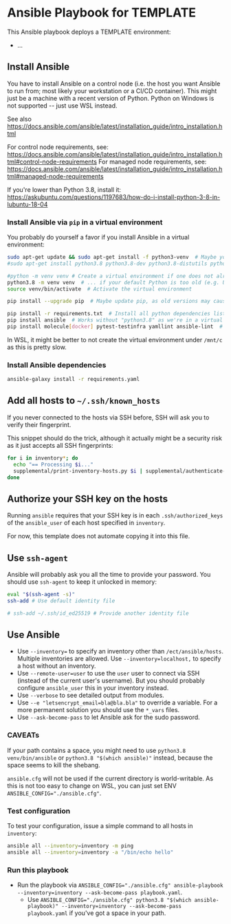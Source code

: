 # Ansible Playbook for TEMPLATE

This Ansible playbook deploys a TEMPLATE environment:

* ...

## Install Ansible

You have to install Ansible on a control node (i.e. the host you want Ansible to run from; most likely your workstation or a CI/CD container).
This might just be a machine with a recent version of Python.
Python on Windows is not supported -- just use WSL instead.

See also <https://docs.ansible.com/ansible/latest/installation_guide/intro_installation.html>

For control node requirements, see: https://docs.ansible.com/ansible/latest/installation_guide/intro_installation.html#control-node-requirements
For managed node requirements, see: https://docs.ansible.com/ansible/latest/installation_guide/intro_installation.html#managed-node-requirements

If you're lower than Python 3.8, install it: <https://askubuntu.com/questions/1197683/how-do-i-install-python-3-8-in-lubuntu-18-04>

### Install Ansible via `pip` in a virtual environment

You probably do yourself a favor if you install Ansible in a virtual environment:

```sh
sudo apt-get update && sudo apt-get install -f python3-venv  # Maybe you need to install the venv module
#sudo apt-get install python3.8 python3.8-dev python3.8-distutils python3.8-venv  # Install Python 3.8 if necessary (e.g. Ubuntu 18.04)

#python -m venv venv # Create a virtual environment if one does not already exist
python3.8 -m venv venv  # ... if your default Python is too old (e.g. Ubuntu 18.04)
source venv/bin/activate  # Activate the virtual environment

pip install --upgrade pip  # Maybe update pip, as old versions may cause errors

pip install -r requirements.txt  # Install all python dependencies listed below
pip install ansible  # Works without "python3.8" as we're in a virtual environment now
pip install molecule[docker] pytest-testinfra yamllint ansible-lint  # If you want to run linting/tests
```

In WSL, it might be better to not create the virtual environment under `/mnt/c` as this is pretty slow.

### Install Ansible dependencies

```sh
ansible-galaxy install -r requirements.yaml
```

## Add all hosts to `~/.ssh/known_hosts`

If you never connected to the hosts via SSH before, SSH will ask you to verify their fingerprint.

This snippet should do the trick, although it actually might be a security risk as it just accepts all SSH fingerprints:

```bash
for i in inventory*; do
  echo "== Processing $i..."
  supplemental/print-inventory-hosts.py $i | supplemental/authenticate-hosts.sh
done
```

## Authorize your SSH key on the hosts

Running `ansible` requires that your SSH key is in each `.ssh/authorized_keys` of the `ansible_user` of each host specified in `inventory`.

For now, this template does not automate copying it into this file.

## Use `ssh-agent`

Ansible will probably ask you all the time to provide your password.
You should use `ssh-agent` to keep it unlocked in memory:

```sh
eval "$(ssh-agent -s)"
ssh-add # Use default identity file

# ssh-add ~/.ssh/id_ed25519 # Provide another identity file
```

## Use Ansible

* Use `--inventory=` to specify an inventory other than `/ect/ansible/hosts`.
Multiple inventories are allowed.
Use `--inventory=localhost,` to specify a host without an inventory.
* Use `--remote-user=user` to use the `user` user to connect via SSH (instead of the current user's username).
But you should probably configure `ansible_user` this in your inventory instead.
* Use `--verbose` to see detailed output from modules.
* Use `--e "letsencrypt_email=bla@bla.bla"` to override a variable.
For a more permanent solution you should use the `*_vars` files.
* Use `--ask-become-pass` to let Ansible ask for the sudo password.

### CAVEATs

If your path contains a space, you might need to use `python3.8 venv/bin/ansible` or `python3.8 "$(which ansible)"` instead, because the space seems to kill the shebang.

`ansible.cfg` will not be used if the current directory is world-writable.
As this is not too easy to change on WSL, you can just set ENV `ANSIBLE_CONFIG="./ansible.cfg"`.

### Test configuration

To test your configuration, issue a simple command to all hosts in `inventory`:

```sh
ansible all --inventory=inventory -m ping
ansible all --inventory=inventory -a "/bin/echo hello"
```

### Run this playbook

* Run the playbook via `ANSIBLE_CONFIG="./ansible.cfg" ansible-playbook --inventory=inventory --ask-become-pass playbook.yaml`.
  * Use `ANSIBLE_CONFIG="./ansible.cfg" python3.8 "$(which ansible-playbook)" --inventory=inventory --ask-become-pass playbook.yaml` if you've got a space in your path.
